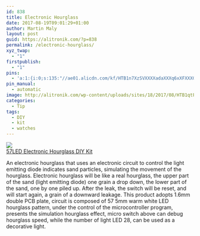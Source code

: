 ```yaml
---
id: 838
title: Electronic Hourglass
date: 2017-08-19T09:01:29+01:00
author: Martin Maly
layout: post
guid: https://alitronik.com/?p=838
permalink: /electronic-hourglass/
xyz_twap:
  - "1"
firstpublish:
  - "1"
pins:
  - 'a:1:{i:0;s:135:"//ae01.alicdn.com/kf/HTB1n7XzSVXXXXadaXXXq6xXFXXXG/-font-b-CNIKESIN-b-font-font-b-57LED-b-font-font-b-Electronic-b-font.jpg_220x220.jpg";}'
pin_manual:
  - automatic
image: http://alitronik.com/wp-content/uploads/sites/18/2017/08/HTB1qtFlSVXXXXbRapXXq6xXFXXXL.jpg
categories:
  - Tip
tags:
  - DIY
  - kit
  - watches
---
```

<a href="http://s.click.aliexpress.com/e/zRVrZBe" target="_parent"><img src="//ae01.alicdn.com/kf/HTB1n7XzSVXXXXadaXXXq6xXFXXXG/-font-b-CNIKESIN-b-font-font-b-57LED-b-font-font-b-Electronic-b-font.jpg_220x220.jpg" /><span style="display: block;">57LED Electronic Hourglass DIY Kit</span></a>

An electronic hourglass that uses an electronic circuit to control the light emitting diode indicates sand particles, simulating the movement of the hourglass. Electronic hourglass will be like a real hourglass, the upper part of the sand (light emitting diode) one grain a drop down, the lower part of the sand, one by one piled up. After the leak, the switch will be reset, and will start again, a grain of a downward leakage. This product adopts 1.6mm double PCB plate, circuit is composed of 57 5mm warm white LED hourglass pattern, under the control of the microcontroller program, presents the simulation hourglass effect, micro switch above can debug hourglass speed, while the number of light LED 28, can be used as a decorative light.